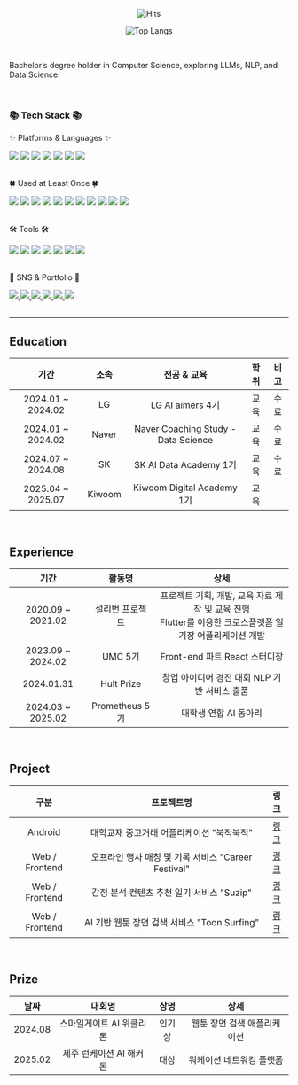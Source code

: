 <div align="center">
  <!--**hypoxisaurea/hypoxisaurea** is a ✨ _special_ ✨ repository because its `README.md` (this file) appears on your GitHub profile.-->
  <!--|2020.03 ~ |한성대학교|컴퓨터공학부|학사|재학|-->
  

![Hits](https://hits.seeyoufarm.com/api/count/incr/badge.svg?url=https%3A%2F%2Fgithub.com%2Fhypoxisaurea&count_bg=%23B0A3CD&title_bg=%237C7A7A&icon=github.svg&icon_color=%23E7E7E7&title=hits&edge_flat=false)

![Top Langs](https://github-readme-stats.vercel.app/api/top-langs/?username=hypoxisaurea&layout=compact)
</div>
</div>
<br>
  <div>
    <p>Bachelor’s degree holder in Computer Science, exploring LLMs, NLP, and Data Science.</p>
  </div>
<br>
<div>
  <h3>📚 Tech Stack 📚</h3>
  <p>✨ Platforms & Languages ✨</p>
</div>
<div>
  <img src="https://img.shields.io/badge/Python-orange?style=flat-square&logo=Python&logoColor=white" />
  <img src="https://img.shields.io/badge/React-61DAFB?style=flat-square&logo=React&logoColor=white"/>
  <img src="https://img.shields.io/badge/Java-007396?style=flat-square&logo=Java&logoColor=white"/>
  <img src="https://img.shields.io/badge/SQL-1572B6?style=flat-square&logo=MySQL&logoColor=white" />
  <img src="https://img.shields.io/badge/Tensorflow-FF6F00?style=flat-square&logo=TensorFlow&logoColor=white" />
  <img src="https://img.shields.io/badge/Pandas-150458?style=flat-square&logo=Pandas&logoColor=white" />
  <img src="https://img.shields.io/badge/Selenium-43B02A?style=flat-square&logo=Selenium&logoColor=white" />
</div>
<br>
<div>
  <p>🍀 Used at Least Once 🍀</p>
</div>
<div>
  <img src="https://img.shields.io/badge/HTML5-E34F26?style=flat-square&logo=HTML5&logoColor=white">
  <img src="https://img.shields.io/badge/CSS3-1572B6?style=flat-square&logo=CSS3&logoColor=white">
  <img src="https://img.shields.io/badge/JavaScript-F7DF1E?style=flat-square&logo=JavaScript&logoColor=black">
  <img src="https://img.shields.io/badge/Kotlin-7F52FF?style=flat-square&logo=Kotlin&logoColor=white">
  <img src="https://img.shields.io/badge/Swift-F05138?style=flat-square&logo=Swift&logoColor=white" />
  <img src="https://img.shields.io/badge/Dart-0175C2?style=flat-square&logo=Dart&logoColor=white" />
  <img src="https://img.shields.io/badge/R-276DC3?style=flat-square&logo=R&logoColor=white">
  <img src="https://img.shields.io/badge/Firebase-FFCA28?style=flat-square&logo=Firebase&logoColor=white">
  <img src="https://img.shields.io/badge/Apache%20Tomcat-F8DC75?style=flat-square&logo=Apache%20Tomcat&logoColor=black">
  <img src="https://img.shields.io/badge/Spring-6DB33F?style=flat-square&logo=Spring&logoColor=white">
  <img src="https://img.shields.io/badge/Node.js-339933?style=flat-square&logo=Node.js&logoColor=white">
</div>
<br>
<div>
  <p>🛠 Tools 🛠</p>
</div>
<div>
  <img src="https://img.shields.io/badge/Jupyter-F37626?style=flat-square&logo=Jupyter&logoColor=white" />
  <img src="https://img.shields.io/badge/Conda-44A833?style=flat-square&logo=Anaconda&logoColor=white" />
  <img src="https://img.shields.io/badge/Visual%20Studio%20Code-007ACC?style=flat-square&logo=Visual%20Studio%20Code&logoColor=white" />
  <img src="https://img.shields.io/badge/Android%20Studio-3DDC84?style=flat-square&logo=Android%20Studio&logoColor=white">
  <img src="https://img.shields.io/badge/Google%20Colab-F9AB00?style=flat-square&logo=Google%20Colab&logoColor=white" />
  <img src="https://img.shields.io/badge/PyCharm-000000?style=flat-square&logo=PyCharm&logoColor=white" />
  <img src="https://img.shields.io/badge/GitHub-181717?style=flat-square&logo=GitHub&logoColor=white" />
</div>
<br>
<div>
  <p>🎨 SNS & Portfolio 🎨</p>
</div>
<div>
  <a href="https://successful-clownfish-3bd.notion.site/1e8c25f25af44ba5b067b2fb7513f271?pvs=74">
    <img src="https://img.shields.io/badge/Notion-000000?style=flat-square&logo=Notion&logoColor=white" />
  </a>
  <a href="https://the14voyager.tistory.com/">
    <img src="https://img.shields.io/badge/Tistory-000000?style=flat-square&logo=Tistory&logoColor=white" />
  </a>
  <a href="https://github.com/hypoxisaurea">
    <img src="https://img.shields.io/badge/Github-181717?style=flat-square&logo=GitHub&logoColor=white" />
  </a>
  <a href="mailto:baesy1004@gmail.com">
    <img src="https://img.shields.io/badge/Mail-EA4335?style=flat-square&logo=Gmail&logoColor=white" />
  </a>
  <a href="mailto:flickerlight14@naver.com">
    <img src="https://img.shields.io/badge/Mail-43B02A?style=flat-square&logo=Naver&logoColor=white" />
  </a>
  <a href="https://www.instagram.com/_yeon.xx/">
    <img src="https://img.shields.io/badge/Instagram-E4405F?style=flat-square&logo=Instagram&logoColor=white" />
  </a>
  <br>
</div>
<br>

---

## Education
| 기간 | 소속 | 전공 & 교육 | 학위 | 비고 |
|:---:|:---:|:---:|:---:|:---:|
| 2024.01 ~ 2024.02 | LG | LG AI aimers 4기 | 교육 | 수료 |
| 2024.01 ~ 2024.02 | Naver | Naver Coaching Study - Data Science | 교육 | 수료 |
| 2024.07 ~ 2024.08 | SK | SK AI Data Academy 1기 | 교육 | 수료 |
| 2025.04 ~ 2025.07 | Kiwoom | Kiwoom Digital Academy 1기 | 교육 | |
<br>

## Experience
| 기간 | 활동명 | 상세 |
|:---:|:---:|:---:|
| 2020.09 ~ 2021.02 | 설리번 프로젝트 | 프로젝트 기획, 개발, 교육 자료 제작 및 교육 진행<br>Flutter를 이용한 크로스플랫폼 일기장 어플리케이션 개발 |
| 2023.09 ~ 2024.02 | UMC 5기 | Front-end 파트 React 스터디장 |
| 2024.01.31 | Hult Prize | 창업 아이디어 경진 대회 NLP 기반 서비스 출품 |
| 2024.03 ~ 2025.02 | Prometheus 5기 | 대학생 연합 AI 동아리 |
<br>

## Project
| 구분 | 프로젝트명 | 링크 |
|:---:|:---:|:---:|
| Android | 대학교재 중고거래 어플리케이션 "북적북적" | [링크](https://github.com/hypoxisaurea/book_crowded) |
| Web / Frontend | 오프라인 행사 매칭 및 기록 서비스 "Career Festival" | [링크](https://github.com/hypoxisaurea/Career_Festival_Front) |
| Web / Frontend | 감정 분석 컨텐츠 추천 일기 서비스 "Suzip" | [링크](https://github.com/hypoxisaurea/SUZIP-Frontend.git) |
| Web / Frontend | AI 기반 웹툰 장면 검색 서비스 "Toon Surfing" | [링크](https://github.com/hypoxisaurea/toonsurfing_frontend.git) |
<br>

## Prize
| 날짜 | 대회명 | 상명 | 상세 |
|:---:|:---:|:---:|:---:|
| 2024.08 | 스마일게이트 AI 위클리톤 | 인기상 | 웹툰 장면 검색 애플리케이션 |
| 2025.02 | 제주 런케이션 AI 해커톤 | 대상 | 워케이션 네트워킹 플랫폼 |
